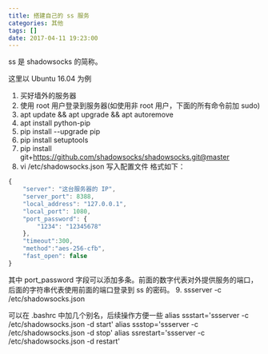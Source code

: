 ```yaml
---
title: 搭建自己的 ss 服务
categories: 其他
tags: []
date: 2017-04-11 19:23:00
---
```


ss 是 shadowsocks 的简称。

这里以 Ubuntu 16.04 为例
1. 买好墙外的服务器
2. 使用 root 用户登录到服务器(如使用非 root 用户，下面的所有命令前加 sudo)
3. apt update && apt upgrade && apt autoremove
4. apt install python-pip
5. pip install --upgrade pip
6. pip install setuptools
7. pip install git+https://github.com/shadowsocks/shadowsocks.git@master
8. vi /etc/shadowsocks.json 写入配置文件 格式如下：
```js
{
    "server": "这台服务器的 IP",
    "server_port": 8388,
    "local_address": "127.0.0.1",
    "local_port": 1080,
    "port_password": {
        "1234": "12345678"
    },
    "timeout":300,
    "method":"aes-256-cfb",
    "fast_open": false
}
```
其中 port_password 字段可以添加多条。前面的数字代表对外提供服务的端口，后面的字符串代表使用前面的端口登录到 ss 的密码。
9. ssserver -c /etc/shadowsocks.json

可以在 .bashrc 中加几个别名，后续操作方便一些
alias ssstart='ssserver -c /etc/shadowsocks.json -d start'
alias ssstop='ssserver -c /etc/shadowsocks.json -d stop'
alias ssrestart='ssserver -c /etc/shadowsocks.json -d restart'


